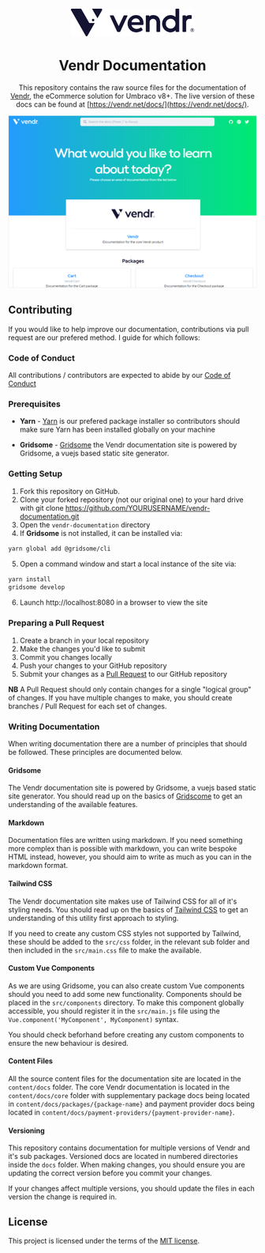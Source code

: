 <div align="center">

<a href="https://vendr.net" target="_blank"><img src="static/assets/images/vendr.png" alt="Vendr" width="250"/></a>

# Vendr Documentation

This repository contains the raw source files for the documentation of [Vendr](https://vendr.net), the eCommerce solution for Umbraco v8+.
The live version of these docs can be found at [https://vendr.net/docs/](https://vendr.net/docs/).

</div>

<a href="https://vendr.net/docs/" target="_blank">
    <img src="static/assets/images/vendr-docs-home.png?v=1" alt="Screenshot" style />
</a>

## Contributing

If you would like to help improve our documentation, contributions via pull request are our prefered method. I guide for which follows:

### Code of Conduct

All contributions / contributors are expected to abide by our [Code of Conduct](https://www.contributor-covenant.org/version/1/1/0/code-of-conduct.html)

### Prerequisites

* **Yarn** - [Yarn](https://yarnpkg.com/en/docs/install) is our prefered package installer so contributors should make sure Yarn has been installed globally on your machine

* **Gridsome** - [Gridsome](https://gridsome.org/docs/#how-to-install) the Vendr documentation site is powered by Gridsome, a vuejs based static site generator.

### Getting Setup

1. Fork this repository on GitHub.
2. Clone your forked repository (not our original one) to your hard drive with git clone https://github.com/YOURUSERNAME/vendr-documentation.git
3. Open the `vendr-documentation` directory
4. If **Gridsome** is not installed, it can be installed via:

````bash
yarn global add @gridsome/cli
````

5. Open a command window and start a local instance of the site via:

````bash
yarn install
gridsome develop
````

6. Launch http://localhost:8080 in a browser to view the site

### Preparing a Pull Request

1. Create a branch in your local repository
2. Make the changes you'd like to submit
3. Commit you changes locally
4. Push your changes to your GitHub repository
5. Submit your changes as a [Pull Request](https://help.github.com/articles/creating-a-pull-request/) to our GitHub repository

**NB** A Pull Request should only contain changes for a single "logical group" of changes. If you have multiple changes to make, you should create branches / Pull Request for each set of changes.

### Writing Documentation

When writing documentation there are a number of principles that should be followed. These principles are documented below.

#### Gridsome

The Vendr documentation site is powered by Gridsome, a vuejs based static site generator. You should read up on the basics of [Gridscome](https://gridsome.org/docs/) to get an understanding of the available features.

#### Markdown

Documentation files are written using markdown. If you need something more complex than is possible with markdown, you can write bespoke HTML instead, however, you should aim to write as much as you can in the markdown format.

#### Tailwind CSS

The Vendr documentation site makes use of Tailwind CSS for all of it's styling needs. You should read up on the basics of [Tailwind CSS](https://tailwindcss.com/) to get an understanding of this utility first approach to styling.

If you need to create any custom CSS styles not supported by Tailwind, these should be added to the `src/css` folder, in the relevant sub folder and then included in the `src/main.css` file to make the available.

#### Custom Vue Components

As we are using Gridsome, you can also create custom Vue components should you need to add some new functionality. Components should be placed in the `src/components` directory. To make this component globally accessible, you should register it in the `src/main.js` file using the `Vue.component('MyComponent', MyComponent)` syntax.

You should check beforhand before creating any custom components to ensure the new behaviour is desired.

#### Content Files

All the source content files for the documentation site are located in the `content/docs` folder. The core Vendr documentation is located in the `content/docs/core` folder with supplementary package docs being located in `content/docs/packages/{package-name}` and payment provider docs being located in `content/docs/payment-providers/{payment-provider-name}`.

#### Versioning

This repository contains documentation for multiple versions of Vendr and it's sub packages. Versioned docs are located in numbered directories inside the `docs` folder. When making changes, you should ensure you are updating the correct version before you commit your changes. 

If your changes affect multiple versions, you should update the files in each version the change is required in.

## License

This project is licensed under the terms of the [MIT license](LICENSE.md).
